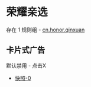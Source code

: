 # 荣耀亲选

存在 1 规则组 - [cn.honor.qinxuan](/src/apps/cn.honor.qinxuan.ts)

## 卡片式广告

默认禁用 - 点击X

- [快照-0](https://i.gkd.li/import/13930613)
